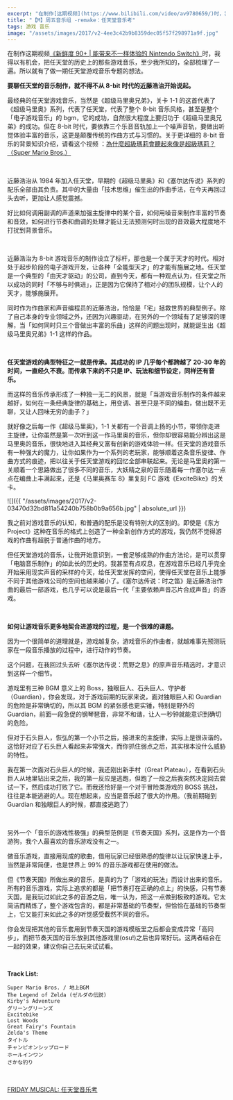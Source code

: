 ```yaml
---
excerpt: "在制作[这期视频](https://www.bilibili.com/video/av9780659/)时，我得以有机会，把任天堂的历史上的那些游戏音乐，至少我所知的，全部梳理了一遍。所以就有了做一期任天堂游戏音乐专题的想法。"
title: "【M】周五音乐组 -remake：任天堂音乐考"
tags: 游戏 音乐
image: "/assets/images/2017/v2-4ee3c42b9b8359dec05f57f298971a9f.jpg"
---
```


在制作这期视频[《新鲜度 90+ | 能带来不一样体验的 Nintendo Switch》](https://www.bilibili.com/video/av9780659/)时，我得以有机会，把任天堂的历史上的那些游戏音乐，至少我所知的，全部梳理了一遍。所以就有了做一期任天堂游戏音乐专题的想法。

**要聊任天堂的音乐制作，就不得不从 8-bit 时代的近藤浩治开始说起。**

最经典的任天堂游戏音乐，当然是《超级马里奥兄弟》，关卡 1-1 的这首代表了《超级马里奥》系列，代表了任天堂，代表了整个 8-bit 音乐风格，甚至是整个「电子游戏音乐」的 bgm，它的成功，自然很大程度上要归功于《超级马里奥兄弟》的成功。但在 8-bit 时代，要依靠三个乐音音轨加上一个噪声音轨，要做出听觉体验丰富的音乐，这更是颠覆传统的作曲方式与习惯的。关于更详细的 8-bit 音乐的背景知识介绍，请看这个视频 ：[為什麼超級瑪莉會聽起來像是超級瑪莉？（Super Mario Bros.）](https://www.youtube.com/watch?v=lAEIrown7GI)

<br>

近藤浩治从 1984 年加入任天堂，早期的《超级马里奥》和《塞尔达传说》系列的配乐全部由其负责。其中的大量由「技术思维」催生出的作曲手法，在今天再回过头去听，更加让人感觉震撼。

好比如何调用副调的声道来加强主旋律中的某个音，如何用噪音来制作丰富的节奏和音效，如何进行节奏和曲调的处理才能让无法预测何时出现的音效最大程度地不打扰到背景音乐。

<br>

近藤浩治为 8-bit 游戏音乐的制作设立了标杆，那也是一个属于天才的时代。相对处于起步阶段的电子游戏开发，让各种「全能型天才」的才能有施展之地。任天堂是一个典型的「由天才驱动」的公司，直到今天，都有一种观点认为，任天堂之所以成功的同时「不够与时俱进」，正是因为它保持了相对小的团队规模，让个人的天才，能够施展开。

同时作为作曲家和声音编程员的近藤浩治，恰恰是「宅」拯救世界的典型例子。除了自己本身的专业领域之外，还因为兴趣驱动，在另外的一个领域有了足够深的理解，当「如何同时只三个音做出丰富的乐曲」这样的问题出现时，就能诞生出《超级马里奥兄弟》1-1 这样的作品。

<br>

**任天堂游戏的典型特征之一就是传承。其成功的 IP 几乎每个都跨越了 20-30 年的时间，一直经久不衰。而传承下来的不只是 IP、玩法和细节设定，同样还有音乐。**

而这样的音乐传承形成了一种独一无二的风景，就是「当游戏音乐制作的条件越来越好，如何在一条经典旋律的基础上，用变调、甚至只是不同的编曲，做出既不无聊，又让人回味无穷的曲子？」

就好像之后每一作《超级马里奥》，1-1 关都有一个音调上扬的小节，带领你走进主旋律，让你虽然是第一次听到这一作马里奥的音乐，但你却很容易能分辨出这是马里奥的音乐，很快地进入其经典又富有创新的游戏体验一样。任天堂的游戏音乐有一种强大的魔力，让你如果作为一个系列的老玩家，能够顺着这条音乐旋律、作曲方式的痕迹，把以往关于任天堂游戏的回忆全部串联起来。无论是马里奥的第一关顺着一个思路做出了很多不同的音乐，大妖精之泉的音乐随着每一作塞尔达一点点在编曲上丰满起来，还是《马里奥赛车 8》里复刻 FC 游戏《ExciteBike》的关卡。

![]({{ "/assets/images/2017/v2-03470d32bd811a54240b758b0b9a656b.jpg" | absolute_url }})

我之前对游戏音乐的认知，和普通的配乐是没有特别大的区别的。即使是《东方 Project》这种在音乐的格式上创造了一种全新创作方式的游戏，我仍然不觉得游戏的作曲有超脱于普通作曲的地方。

但任天堂游戏的音乐，让我开始意识到，一套足够成熟的作曲方法论，是可以贯穿「电脑音乐制作」的如此长的历史的。我甚至有点叹息，在游戏音乐已经几乎完全开始采用现实声音的采样的今天，给任天堂发挥的空间，使得任天堂在音乐上能够不同于其他游戏公司的空间也越来越小了。《塞尔达传说：时之笛》是近藤浩治作曲的最后一部游戏，也几乎可以说是最后一代「主要依赖声音芯片合成声音」的游戏。

<br>

**如何让游戏音乐更多地契合进游戏的过程，是一个很难的课题。**

因为一个很简单的道理就是，游戏越复杂，游戏音乐的作曲者，就越难事先预测玩家在一段音乐播放的过程中，进行动作的节奏。

这个问题，在我回过头去听《塞尔达传说：荒野之息》的原声音乐精选时，才意识到这样一个细节。

游戏里有三种 BGM 意义上的 Boss，独眼巨人、石头巨人、守护者（Guardian），你会发现，对于游戏前期的玩家来说，面对独眼巨人和 Guardian 的危险是非常确切的，所以其 BGM 的紧张感也更实锤，特别是野外的 Guardian，前面一段急促的钢琴琶音，非常不和谐，让人一秒钟就能意识到确切的危险。

但对于石头巨人，恢弘的第一个小节之后，接进来的主旋律，实际上是很诙谐的。这恰好对应了石头巨人看起来非常强大，而你抓住弱点之后，其实根本没什么威胁的特性。

我在第一次面对石头巨人的时候，我还刚出新手村（Great Plateau），在看到石头巨人从地里钻出来之后，我的第一反应是逃跑，但跑了一段之后我突然决定回去尝试一下，然后成功打败了它。而我还恰好是一个对于冒险类游戏的 BOSS 挑战，往往是本能逃避的人。现在想起来，应当是音乐起了很大的作用。（我前期碰到 Guardian 和独眼巨人的时候，都直接逃跑了）

<br>

另外一个「音乐的游戏性极强」的典型范例是《节奏天国》系列，这是作为一个音游狗，我个人最喜欢的音乐游戏没有之一。

做音乐游戏，直接用现成的歌曲，借用玩家已经很熟悉的旋律以让玩家快速上手，当然是非常简便，也是世界上 99% 的音乐游戏都在使用的做法。

但《节奏天国》所做出来的音乐，是真的为了「游戏的玩法」而设计出来的音乐。所有的音乐游戏，实际上追求的都是「把节奏打在正确的点上」的快感，只有节奏天国，是我玩过如此之多的音游之后，唯一认为，把这一点做到极致的游戏。它太简洁而精炼了，整个游戏包含的，都是非常基础的节奏型，但恰恰在基础的节奏型上，它又能打来如此之多的听觉感受截然不同的音乐。

你会发现把其他的音乐套用到节奏天国的游戏模版里之后都会变成异常「高同步」，而把节奏天国的音乐放到其他游戏里(osu!)之后也异常好玩。这两者结合在一起的效果，建议你自己去玩来试试看。

<br>

**Track List:**
    
    
    Super Mario Bros. / 地上BGM
    The Legend of Zelda (ゼルダの伝説)
    Kirby's Adventure
    グリーングリーンズ
    Excitebike
    Lost Woods
    Great Fairy's Fountain
    Zelda's Theme
    タイトル
    チャンピオンシップロード
    ホールインワン
    さかな钓り
   
<br>

[FRIDAY MUSICAL: 任天堂音乐考](https://link.zhihu.com/?target=http%3A//music.163.com/%23/playlist%3Fid%3D709684228)
    
